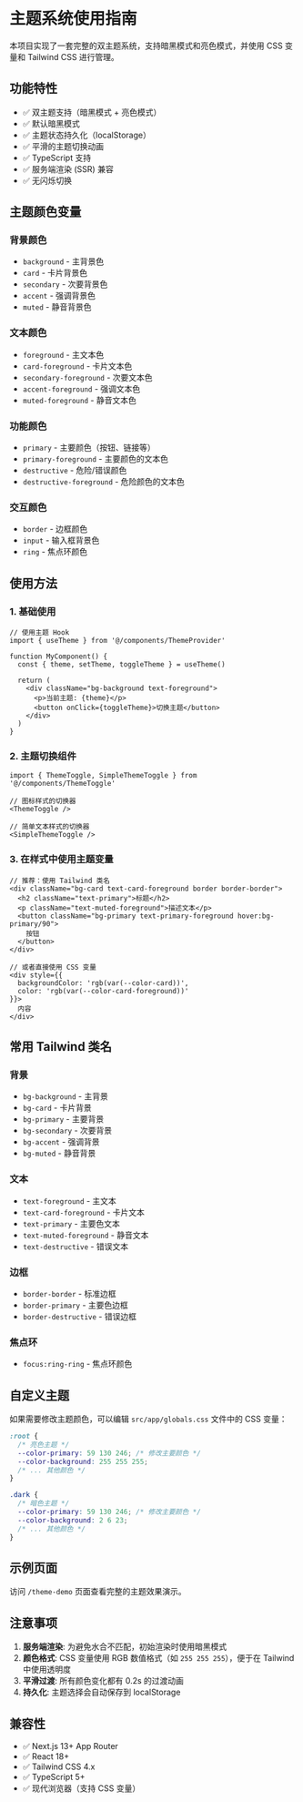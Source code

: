 # 主题系统使用指南

本项目实现了一套完整的双主题系统，支持暗黑模式和亮色模式，并使用 CSS 变量和 Tailwind CSS 进行管理。

## 功能特性

- ✅ 双主题支持（暗黑模式 + 亮色模式）
- ✅ 默认暗黑模式
- ✅ 主题状态持久化（localStorage）
- ✅ 平滑的主题切换动画
- ✅ TypeScript 支持
- ✅ 服务端渲染 (SSR) 兼容
- ✅ 无闪烁切换

## 主题颜色变量

### 背景颜色
- `background` - 主背景色
- `card` - 卡片背景色
- `secondary` - 次要背景色
- `accent` - 强调背景色
- `muted` - 静音背景色

### 文本颜色
- `foreground` - 主文本色
- `card-foreground` - 卡片文本色
- `secondary-foreground` - 次要文本色
- `accent-foreground` - 强调文本色
- `muted-foreground` - 静音文本色

### 功能颜色
- `primary` - 主要颜色（按钮、链接等）
- `primary-foreground` - 主要颜色的文本色
- `destructive` - 危险/错误颜色
- `destructive-foreground` - 危险颜色的文本色

### 交互颜色
- `border` - 边框颜色
- `input` - 输入框背景色
- `ring` - 焦点环颜色

## 使用方法

### 1. 基础使用

```tsx
// 使用主题 Hook
import { useTheme } from '@/components/ThemeProvider'

function MyComponent() {
  const { theme, setTheme, toggleTheme } = useTheme()
  
  return (
    <div className="bg-background text-foreground">
      <p>当前主题: {theme}</p>
      <button onClick={toggleTheme}>切换主题</button>
    </div>
  )
}
```

### 2. 主题切换组件

```tsx
import { ThemeToggle, SimpleThemeToggle } from '@/components/ThemeToggle'

// 图标样式的切换器
<ThemeToggle />

// 简单文本样式的切换器
<SimpleThemeToggle />
```

### 3. 在样式中使用主题变量

```tsx
// 推荐：使用 Tailwind 类名
<div className="bg-card text-card-foreground border border-border">
  <h2 className="text-primary">标题</h2>
  <p className="text-muted-foreground">描述文本</p>
  <button className="bg-primary text-primary-foreground hover:bg-primary/90">
    按钮
  </button>
</div>

// 或者直接使用 CSS 变量
<div style={{
  backgroundColor: 'rgb(var(--color-card))',
  color: 'rgb(var(--color-card-foreground))'
}}>
  内容
</div>
```

## 常用 Tailwind 类名

### 背景
- `bg-background` - 主背景
- `bg-card` - 卡片背景
- `bg-primary` - 主要背景
- `bg-secondary` - 次要背景
- `bg-accent` - 强调背景
- `bg-muted` - 静音背景

### 文本
- `text-foreground` - 主文本
- `text-card-foreground` - 卡片文本
- `text-primary` - 主要色文本
- `text-muted-foreground` - 静音文本
- `text-destructive` - 错误文本

### 边框
- `border-border` - 标准边框
- `border-primary` - 主要色边框
- `border-destructive` - 错误边框

### 焦点环
- `focus:ring-ring` - 焦点环颜色

## 自定义主题

如果需要修改主题颜色，可以编辑 `src/app/globals.css` 文件中的 CSS 变量：

```css
:root {
  /* 亮色主题 */
  --color-primary: 59 130 246; /* 修改主要颜色 */
  --color-background: 255 255 255;
  /* ... 其他颜色 */
}

.dark {
  /* 暗色主题 */
  --color-primary: 59 130 246; /* 修改主要颜色 */
  --color-background: 2 6 23;
  /* ... 其他颜色 */
}
```

## 示例页面

访问 `/theme-demo` 页面查看完整的主题效果演示。

## 注意事项

1. **服务端渲染**: 为避免水合不匹配，初始渲染时使用暗黑模式
2. **颜色格式**: CSS 变量使用 RGB 数值格式（如 `255 255 255`），便于在 Tailwind 中使用透明度
3. **平滑过渡**: 所有颜色变化都有 0.2s 的过渡动画
4. **持久化**: 主题选择会自动保存到 localStorage

## 兼容性

- ✅ Next.js 13+ App Router
- ✅ React 18+
- ✅ Tailwind CSS 4.x
- ✅ TypeScript 5+
- ✅ 现代浏览器（支持 CSS 变量）
